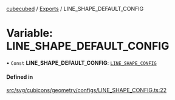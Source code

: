 [cubecubed](/reference/README.md) / [Exports](/reference/modules.md) / LINE\_SHAPE\_DEFAULT\_CONFIG

# Variable: LINE\_SHAPE\_DEFAULT\_CONFIG

• `Const` **LINE\_SHAPE\_DEFAULT\_CONFIG**: [`LINE_SHAPE_CONFIG`](/reference/interfaces/LINE_SHAPE_CONFIG.md)

#### Defined in

[src/svg/cubicons/geometry/configs/LINE_SHAPE_CONFIG.ts:22](https://github.com/imaphatduc/cubecubed/blob/ffe94b1/src/svg/cubicons/geometry/configs/LINE_SHAPE_CONFIG.ts#L22)
